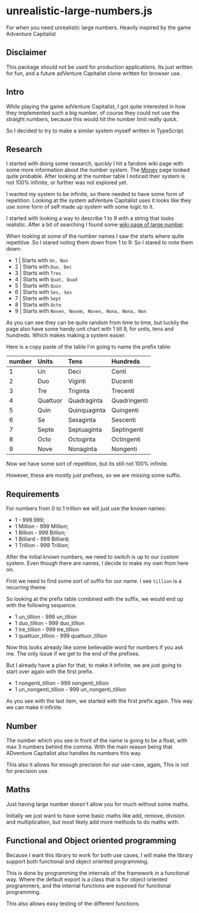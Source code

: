 # unrealistic-large-numbers.js
For when you need unrealistic large numbers. Heavily inspired by the game Adventure Capitalist

## Disclaimer

This package should not be used for production applications. Its just written for fun, and a future adVenture Capitalist clone written for browser use.

## Intro
 
While playing the game adVenture Capitalist, 
I got quite interested in how they implemented such a big number, 
of course they could not use the straight numbers, 
because this would hit the number limit really quick.

So I decided to try to make a similar system myself written in TypeScript.
 
## Research

I started with doing some research, 
quickly I hit a fandom wiki page with some more information about the number system.
The [Money](https://adventure-capitalist.fandom.com/wiki/Money) page looked quite probable.
After looking at the number table I noticed their system is not 100% infinite, 
or further was not explored yet.

I wanted my system to be infinite,
so there needed to have some form of repetition.
Looking at the system adVenture Capitalist uses it looks like they use some form of self made up system with some logic to it.

I started with looking a way to describe 1 to 9 with a string that looks realistic.
After a bit of searching I found some [wiki page of large number](https://en.wikipedia.org/wiki/Names_of_large_numbers).

When looking at some of the number names I saw the starts where quite repetitive. So I stared noting them down from 1 to 9:
So I stared to note them down:
- 1 |   Starts with `Un, Non`
- 2 |   Starts with `Duo, Dec`
- 3 |   Starts with `Tres`
- 4 |   Starts with `Quat, Quad`
- 5 |   Starts with `Quin`
- 6 |   Starts with `Ses, Sex`
- 7 |   Starts with `Sept`
- 8 |   Starts with `Octo`
- 9 |   Starts with `Noven, Novem, Noven, Nona, Nona, Non`

As you can see they can be quite random from time to time, 
but luckily the page also have some handy unit chart with 1 till 9, for units, tens and hundreds. 
Which makes making a system easier.  

Here is a copy paste of the table I'm going to name the prefix table:

|number|Units|Tens|Hundreds|
|:---------------|:---------------|:---------------|:---------------|
|1|Un|Deci|Centi|
|2|Duo|Viginti|Ducenti|
|3|Tre|Triginta|Trecenti|
|4|Quattuor|Quadraginta|Quadringenti|
|5|Quin|Quinquaginta|Quingenti|
|6|Se|Sexaginta|Sescenti|
|7|Septe|Septuaginta|Septingenti|
|8|Octo|Octoginta|Octingenti|
|9|Nove|Nonaginta|Nongenti|

Now we have some sort of repetition, 
but its still not 100% infinite.

However, these are mostly just prefixes, so we are missing some suffix.

## Requirements

For numbers from 0 to 1 trillion we will just use the known names:

- 1 - 999.999;
- 1 Million - 999 Million;
- 1 Billion - 999 Billion;
- 1 Billiard - 999 Billiard;
- 1 Trillion - 999 Trillion;
 
After the initial known numbers, we need to switch is up to our custom system. 
Even though there are names, I decide to make my own from here on.

First we need to find some sort of suffix for our name. 
I see `tillion` is a recurring theme. 

So looking at the prefix table combined with the suffix,
we would end up with the following sequence.

- 1 un_tillion - 999 un_tilion
- 1 duo_tillion - 999 duo_tillion
- 1 tre_tillion - 999 tre_tillion
- 1 quattuor_tillion - 999 quattuor_tillion

Now this looks already like some believable word for numbers if you ask me.
The only issue if we get to the end of the prefixes.

But I already have a plan for that, to make it infinite, 
we are just going to start over again with the first prefix.

- 1 nongenti_tillion - 999 nongenti_tillion
- 1 un_nongenti_tillion - 999 un_nongenti_tillion 

As you see with the last item, we started with the first prefix again.
This way we can make it infinite. 

## Number

The number which you see in front of the name is going to be a float,
with max 3 numbers behind the comma.
With the main reason being that ADventure Capitalist also handles its numbers this way.

This also it allows for enough precision for our use-case, again, This is not for precision use.

## Maths

Just having large number doesn't allow you for much without some maths.

Initially we just want to have some basic maths like add, remove, division and multiplication,
but most likely add more methods to do maths with. 

## Functional and Object oriented programming

Because I want this library to work for both use cases, I will make the library support both functional and object oriented programming.

This is done by programming the internals of the framework in a functional way. 
Where the default export is a class that is for object oriented programmers, 
and the internal functions are exposed for functional programming.

This also allows easy testing of the different functions.  
